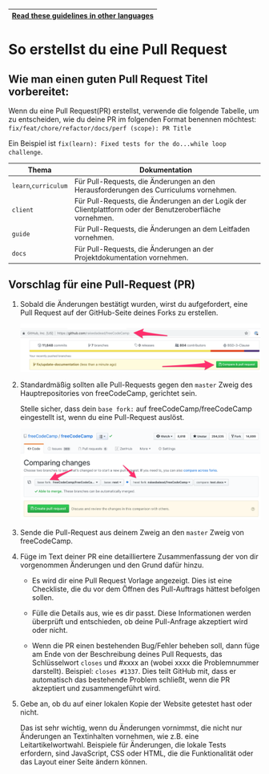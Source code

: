 <!-- do not translate this -->
| [Read these guidelines in other languages](/docs/i18n-languages) |
|-|
<!-- do not translate this -->

# So erstellst du eine Pull Request

## Wie man einen guten Pull Request Titel vorbereitet:

Wenn du eine Pull Request(PR) erstellst, verwende die folgende Tabelle, um zu entscheiden, wie du deine PR im folgenden Format benennen möchtest:
`fix/feat/chore/refactor/docs/perf (scope): PR Title`

Ein Beispiel ist `fix(learn): Fixed tests for the do...while loop challenge`.

| Thema | Dokumentation |
|---|---|
| `learn`,`curriculum` | Für Pull-Requests, die Änderungen an den Herausforderungen des Curriculums vornehmen. |
| `client` | Für Pull-Requests, die Änderungen an der Logik der Clientplattform oder der Benutzeroberfläche vornehmen. |
| `guide` | Für Pull-Requests, die Änderungen an dem Leitfaden vornehmen. |
| `docs` | Für Pull-Requests, die Änderungen an der Projektdokumentation vornehmen. |

## Vorschlag für eine Pull-Request (PR)

1. Sobald die Änderungen bestätigt wurden, wirst du aufgefordert, eine Pull Request auf der GitHub-Seite deines Forks zu erstellen.

    ![Image - Compare pull request prompt on GitHub](/docs/images/github/compare-pull-request-prompt.png)

2. Standardmäßig sollten alle Pull-Requests gegen den `master` Zweig des Hauptrepositories von freeCodeCamp, gerichtet sein.

    Stelle sicher, dass dein `base fork:` auf freeCodeCamp/freeCodeCamp eingestellt ist, wenn du eine Pull-Request auslöst.

    ![Image - Comparing forks when making a pull request](/docs/images/github/comparing-forks-for-pull-request.png)

3. Sende die Pull-Request aus deinem Zweig an den `master` Zweig von freeCodeCamp.

4. Füge im Text deiner PR eine detailliertere Zusammenfassung der von dir vorgenommen Änderungen und den Grund dafür hinzu.

    - Es wird dir eine Pull Request Vorlage angezeigt. Dies ist eine Checkliste, die du vor dem Öffnen des Pull-Auftrags hättest befolgen sollen.

    - Fülle die Details aus, wie es dir passt. Diese Informationen werden überprüft und entschieden, ob deine Pull-Anfrage akzeptiert wird oder nicht.

    - Wenn die PR einen bestehenden Bug/Fehler beheben soll, dann füge am Ende von
      der Beschreibung deines Pull Requests, das Schlüsselwort `closes` und #xxxx an (wobei xxxx
      die Problemnummer darstellt). Beispiel: `closes #1337`. Dies teilt GitHub mit, dass er
      automatisch das bestehende Problem schließt, wenn die PR akzeptiert und zusammengeführt wird.

5. Gebe an, ob du auf einer lokalen Kopie der Website getestet hast oder nicht.

    Das ist sehr wichtig, wenn du Änderungen vornimmst, die nicht nur Änderungen an Textinhalten vornehmen, wie z.B. eine Leitartikelwortwahl. Beispiele für Änderungen, die lokale Tests erfordern, sind JavaScript, CSS oder HTML, die die Funktionalität oder das Layout einer Seite ändern können.
